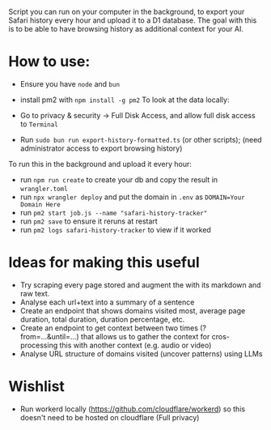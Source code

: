 Script you can run on your computer in the background, to export your Safari history every hour and upload it to a D1 database. The goal with this is to be able to have browsing history as additional context for your AI.

# How to use:

- Ensure you have `node` and `bun`
- install pm2 with `npm install -g pm2`
  To look at the data locally:

- Go to privacy & security -> Full Disk Access, and allow full disk access to `Terminal`
- Run `sudo bun run export-history-formatted.ts` (or other scripts); (need administrator access to export browsing history)

To run this in the background and upload it every hour:

- run `npm run create` to create your db and copy the result in `wrangler.toml`
- run `npx wrangler deploy` and put the domain in `.env` as `DOMAIN=Your Domain Here`
- run `pm2 start job.js --name "safari-history-tracker"`
- run `pm2 save` to ensure it reruns at restart
- run `pm2 logs safari-history-tracker` to view if it worked

# Ideas for making this useful

- Try scraping every page stored and augment the with its markdown and raw text.
- Analyse each url+text into a summary of a sentence
- Create an endpoint that shows domains visited most, average page duration, total duration, duration percentage, etc.
- Create an endpoint to get context between two times (?from=...&until=...) that allows us to gather the context for cros-processing this with another context (e.g. audio or video)
- Analyse URL structure of domains visited (uncover patterns) using LLMs

# Wishlist

- Run workerd locally (https://github.com/cloudflare/workerd) so this doesn't need to be hosted on cloudflare (Full privacy)
